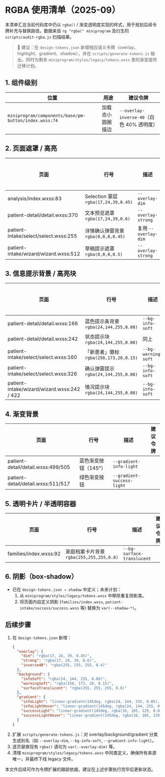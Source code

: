 # RGBA 使用清单（2025-09）

本清单汇总当前代码库中仍以 `rgba()` / 渐变透明度实现的样式，用于规划后续令牌补充与替换路径。数据来自 `rg "rgba(" miniprogram` 及衍生的 `scripts/audit-rgba.js` 扫描结果。

> 🌱 建议：在 `design-tokens.json` 新增相应语义令牌（overlay、highlight、gradient、shadow），并在 `scripts/generate-tokens.js` 输出，同时为剩余 `miniprogram/styles/legacy/tokens.wxss` 里的渐变提供迁移计划。

## 1. 组件级别

| 位置                                                  | 用途             | 建议令牌                                  |
| ----------------------------------------------------- | ---------------- | ----------------------------------------- |
| `miniprogram/components/base/pm-button/index.wxss:74` | 加载态小圆圈描边 | `--overlay-inverse-40`（白色 40% 透明度） |

## 2. 页面遮罩 / 高亮

| 页面                                  | 行号                                 | 描述                 | 建议令牌 |
| ------------------------------------- | ------------------------------------ | -------------------- | -------- |
| analysis/index.wxss:83                | Selection 蒙层 `rgba(17,24,39,0.45)` | `--overlay-dim`      |
| patient-detail/detail.wxss:370        | 文本预览遮罩 `rgba(17,24,39,0.6)`    | `--overlay-strong`   |
| patient-intake/select/select.wxss:255 | 详情确认弹窗背景 `rgba(0,0,0,0.45)`  | 复用 `--overlay-dim` |
| patient-intake/wizard/wizard.wxss:512 | 草稿提示遮罩 `rgba(0,0,0,0.5)`       | `--overlay-strong`   |

## 3. 信息提示背景 / 高亮块

| 页面                                        | 行号                                   | 描述                | 建议令牌 |
| ------------------------------------------- | -------------------------------------- | ------------------- | -------- |
| patient-detail/detail.wxss:166              | 蓝色提示条背景 `rgba(24,144,255,0.08)` | `--bg-info-soft`    |
| patient-detail/detail.wxss:242              | 状态提示块 `rgba(24,144,255,0.08)`     | 同上                |
| patient-intake/select/select.wxss:160       | 「新患者」徽标 `rgba(250,173,20,0.15)` | `--bg-warning-soft` |
| patient-intake/select/select.wxss:326       | 确认弹窗提示 `rgba(24,144,255,0.08)`   | `--bg-info-soft`    |
| patient-intake/wizard/wizard.wxss:242 / 422 | 情况提示块 `rgba(24,144,255,0.08)`     | `--bg-info-soft`    |

## 4. 渐变背景

| 页面                               | 行号                 | 描述                       | 建议令牌 |
| ---------------------------------- | -------------------- | -------------------------- | -------- |
| patient-detail/detail.wxss:499/505 | 蓝色渐变按钮（145°） | `--gradient-info-light`    |
| patient-detail/detail.wxss:511/517 | 绿色渐变按钮         | `--gradient-success-light` |

## 5. 透明卡片 / 半透明容器

| 页面                   | 行号                                     | 描述                       | 建议令牌 |
| ---------------------- | ---------------------------------------- | -------------------------- | -------- |
| families/index.wxss:92 | 家庭档案卡片背景 `rgba(255,255,255,0.8)` | `--bg-surface-translucent` |

## 6. 阴影（box-shadow）

- 已在 `design-tokens.json → shadow` 中定义；未来计划：
  1. 从 `miniprogram/styles/legacy/tokens.wxss` 中移除重复阴影类。
  2. 将页面内自定义阴影 (`families/index.wxss`, `patient-intake/success/success.wxss` 等) 替换为 `var(--shadow-*)`。

## 后续步骤

1. 在 `design-tokens.json` 新增：
   ```json
   {
     "overlay": {
       "dim": "rgba(17, 24, 39, 0.45)",
       "strong": "rgba(17, 24, 39, 0.6)",
       "inverse40": "rgba(255, 255, 255, 0.4)"
     },
     "background": {
       "infoSoft": "rgba(24, 144, 255, 0.08)",
       "warningSoft": "rgba(250, 173, 20, 0.15)",
       "surfaceTranslucent": "rgba(255, 255, 255, 0.8)"
     },
     "gradient": {
       "infoLight": "linear-gradient(145deg, rgba(24, 144, 255, 0.05), rgba(24, 144, 255, 0.10))",
       "infoLightHover": "linear-gradient(145deg, rgba(24, 144, 255, 0.08), rgba(24, 144, 255, 0.12))",
       "successLight": "linear-gradient(145deg, rgba(16, 185, 129, 0.05), rgba(16, 185, 129, 0.10))",
       "successLightHover": "linear-gradient(145deg, rgba(16, 185, 129, 0.08), rgba(16, 185, 129, 0.12))"
     }
   }
   ```
2. 扩展 `scripts/generate-tokens.js`：对 overlay/background/gradient 分类生成别名（如 `--overlay-dim`, `--bg-info-soft`, `--gradient-info-light`）。
3. 逐页替换现有 `rgba()` 语句为 `var(--overlay-dim)` 等。
4. 清理 `miniprogram/styles/legacy/tokens.wxss` 中同类定义，确保所有来源唯一，并最终下线 legacy 文件。

本文件后续可作为令牌扩展的跟踪依据，建议在上述步骤执行完毕后更新状态。
